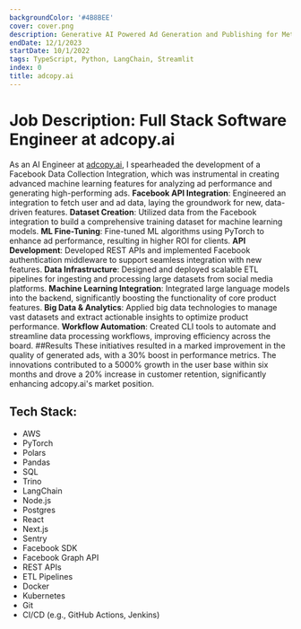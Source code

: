 ```yaml
---
backgroundColor: '#4B8BEE'
cover: cover.png
description: Generative AI Powered Ad Generation and Publishing for Meta.
endDate: 12/1/2023
startDate: 10/1/2022
tags: TypeScript, Python, LangChain, Streamlit
index: 0
title: adcopy.ai
---
```


# Job Description: Full Stack Software Engineer at adcopy.ai

As an AI Engineer at [adcopy.ai](https://adcopy.ai), I spearheaded the development of a Facebook Data Collection Integration, which was instrumental in creating advanced machine learning features for analyzing ad performance and generating high-performing ads.
**Facebook API Integration**: Engineered an integration to fetch user and ad data, laying the groundwork for new, data-driven features.
**Dataset Creation**: Utilized data from the Facebook integration to build a comprehensive training dataset for machine learning models.
**ML Fine-Tuning**: Fine-tuned ML algorithms using PyTorch to enhance ad performance, resulting in higher ROI for clients.
**API Development**: Developed REST APIs and implemented Facebook authentication middleware to support seamless integration with new features.
**Data Infrastructure**: Designed and deployed scalable ETL pipelines for ingesting and processing large datasets from social media platforms.
**Machine Learning Integration**: Integrated large language models into the backend, significantly boosting the functionality of core product features.
**Big Data & Analytics**: Applied big data technologies to manage vast datasets and extract actionable insights to optimize product performance.
**Workflow Automation**: Created CLI tools to automate and streamline data processing workflows, improving efficiency across the board.
##Results
These initiatives resulted in a marked improvement in the quality of generated ads, with a 30% boost in performance metrics. The innovations contributed to a 5000% growth in the user base within six months and drove a 20% increase in customer retention, significantly enhancing adcopy.ai's market position.

## Tech Stack:


- AWS
- PyTorch
- Polars
- Pandas
- SQL
- Trino
- LangChain
- Node.js
- Postgres
- React
- Next.js
- Sentry
- Facebook SDK
- Facebook Graph API
- REST APIs
- ETL Pipelines
- Docker
- Kubernetes
- Git
- CI/CD (e.g., GitHub Actions, Jenkins)
